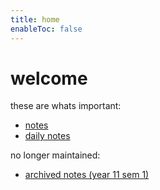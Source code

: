 ```yaml
---
title: home
enableToc: false
---
```

# welcome
these are whats important:
- [notes](notes/AE/notes.md)
- [daily notes](notes/daily/daily.md)

no longer maintained:
- [archived notes (year 11 sem 1)](notes/archive/notes.md)